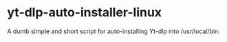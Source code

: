 # yt-dlp-auto-installer-linux
A dumb simple and short script for auto-installing Yt-dlp into /usr/local/bin.
